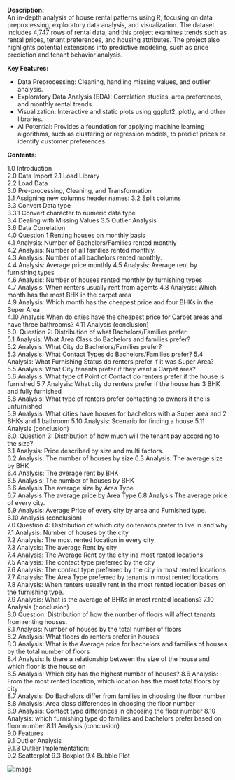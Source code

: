 **Description:**  
An in-depth analysis of house rental patterns using R, focusing on data preprocessing, exploratory data analysis, and visualization. The dataset includes 4,747 rows of rental data, and this project examines trends such as rental prices, tenant preferences, and housing attributes. The project also highlights potential extensions into predictive modeling, such as price prediction and tenant behavior analysis.

**Key Features:**
- Data Preprocessing: Cleaning, handling missing values, and outlier analysis.
- Exploratory Data Analysis (EDA): Correlation studies, area preferences, and monthly rental trends.
- Visualization: Interactive and static plots using ggplot2, plotly, and other libraries.
- AI Potential: Provides a foundation for applying machine learning algorithms, such as clustering or regression models, to predict prices or identify customer preferences.

**Contents:**

1.0 Introduction	
2.0 Data Import	
2.1 Load Library	
2.2 Load Data	
3.0 Pre-processing, Cleaning, and Transformation	
3.1 Assigning new columns header names:	
3.2 Split columns	
3.3 Convert Data type	
3.3.1 Convert character to numeric data type	
3.4 Dealing with Missing Values	
3.5 Outlier Analysis	
3.6 Data Correlation	
4.0 Question 1 Renting houses on monthly basis	
4.1 Analysis: Number of Bachelors/Families rented monthly	
4.2 Analysis: Number of all families rented monthly.	
4.3 Analysis: Number of all bachelors rented monthly.	
4.4 Analysis: Average price monthly	
4.5 Analysis: Average rent by furnishing types	
4.6 Analysis: Number of houses rented monthly by furnishing types	
4.7 Analysis: When renters usually rent from agemts	
4.8 Analysis: Which month has the most BHK in the carpet area	
4.9 Analysis: Which month has the cheapest price and four BHKs in the Super Area	
4.10 Analysis When do cities have the cheapest price for Carpet areas and have three bathrooms?	
4.11 Analysis (conclusion)	
5.0. Question 2:  Distribution of what Bachelors/Families prefer:	
5.1 Analysis:  What Area Class do Bachelors and families prefer?	
5.2 Analysis:  What City do Bachelors/Families prefer?	
5.3 Analysis:  What Contact Types do Bachelors/Families prefer?	
5.4 Analysis: What Furnishing Status do renters prefer if it was Super Area?	
5.5 Analysis: What City tenants prefer if they want a Carpet area?	
5.6 Analysis: What type of Point of Contact do renters prefer if the house is furnished	
5.7 Analysis: What city do renters prefer if the house has 3 BHK and fully furnished	
5.8 Analysis: What type of renters prefer contacting to owners if the is unfurnished	
5.9 Analysis: What cities have houses for bachelors with a Super area and 2 BHKs and 1 bathroom	
5.10 Analysis: Scenario for finding a house	
5.11 Analysis (conclusion)	
6.0. Question 3:  Distribution of how much will the tenant pay according to the size?	
6.1 Analysis:  Price described by size and multi factors.	
6.2 Analysis:  The number of houses by size	
6.3 Analysis:  The average size by BHK	
6.4 Analysis:  The average rent by BHK	
6.5 Analysis:  The number of houses by BHK	
6.6 Analysis The average size by Area Type	
6.7 Analysis The average price by Area Type	
6.8 Analysis The average price of every city.	
6.9 Analysis: Average Price of every city by area and Furnished type.	
6.10 Analysis (conclusion)	
7.0 Question 4:  Distribution of which city do tenants prefer to live in and why	
7.1 Analysis: Number of houses by the city	
7.2 Analysis: The most rented location in every city	
7.3 Analysis: The average Rent by city	
7.4 Analysis: The Average Rent by the city ina most rented locations	
7.5 Analysis: The contact type preferred by the city	
7.6 Analysis:  The contact type preferred by the city in most rented locations	
7.7 Analysis:  The Area Type  preferred by tenants in most rented locations	
7.8 Analysis: When renters usually rent in the most rented location bases on the furnishing type.	
7.9 Analysis: What is the average of BHKs in most rented locations?	
7.10 Analysis (conclusion)	
8.0 Question:  Distribution of how the number of floors will affect tenants from renting houses.	
8.1 Analysis: Number of houses by the total number of floors	
8.2 Analysis: What floors do renters prefer in houses	
8.3 Analysis: What is the Average price for bachelors and families of houses by the total number of floors	
8.4 Analysis:  Is there a relationship between the size of the house and which floor is the house on	
8.5 Analysis:  Which city has the highest number of houses?	
8.6 Analysis:  From the most rented location, which location has the most total floors by city	
8.7 Analysis: Do Bachelors differ from families in choosing the floor number	
8.8 Analysis: Area class differences in choosing the floor number	
8.9 Analysis: Contact type differences in choosing the floor number	
8.10 Analysis: which furnishing type do families and bachelors prefer based on floor number	
8.11 Analysis (conclusion)	
9.0 Features	
9.1 Outlier Analysis	
9.1.3 Outlier Implementation:	
9.2 Scatterplot	
9.3 Boxplot	
9.4 Bubble Plot	

![image](https://github.com/user-attachments/assets/f4a26227-0e43-49b1-bfee-530f9beed5d2)
